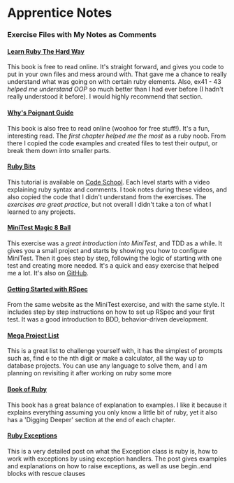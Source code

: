 # Apprentice Notes
### Exercise Files with My Notes as Comments

#### [Learn Ruby The Hard Way](https://learnrubythehardway.org/book/)
This book is free to read online. It's straight forward, and gives you code to put in your own files and mess around with. That gave me a chance to really understand what was going on with certain ruby elements. Also, ex41 - 43  _helped me understand OOP_ so much better than I had ever before (I hadn't really understood it before). I would highly recommend that section.

#### [Why's Poignant Guide](https://poignant.guide/)
This book is also free to read online (woohoo for free stuff!). It's a fun, interesting read. The _first chapter helped me the most_ as a ruby noob. From there I copied the code examples and created files to test their output, or break them down into smaller parts.

#### [Ruby Bits](https://www.codeschool.com/courses/ruby-bits)
This tutorial is available on [Code School](https://www.codeschool.com). Each level starts with a video explaining ruby syntax and comments. I took notes during these videos, and also copied the code that I didn't understand from the exercises. The _exercises are great practice_, but not overall I didn't take a ton of what I learned to any projects.

#### [MiniTest Magic 8 Ball](https://semaphoreci.com/community/tutorials/getting-started-with-minitest)
This exercise was a _great introduction into MiniTest_, and TDD as a while. It gives you a small project and starts by showing you how to configure MiniTest. Then it goes step by step, following the logic of starting with one test and creating more needed. It's a quick and easy exercise that helped me a lot. It's also on [GitHub](https://github.com/fteem/minitest-intro).

#### [Getting Started with RSpec](https://semaphoreci.com/community/tutorials/getting-started-with-rspec)

From the same website as the MiniTest exercise, and with the same style. It includes step by step instructions on how to set up RSpec and your first test. It was a good introduction to BDD, behavior-driven development.

#### [Mega Project List](https://github.com/karan/Projects)

This is a great list to challenge yourself with, it has the simplest of prompts such as, find e to the nth digit or make a calculator, all the way up to database projects. You can use any language to solve them, and I am planning on revisiting it after working on ruby some more

#### [Book of Ruby](https://www.amazon.com/Book-Ruby-Hands-Guide-Adventurous/dp/1593272944)

This book has a great balance of explanation to examples. I like it because it explains everything assuming you only know a little bit of ruby, yet it also has a 'Digging Deeper' section at the end of each chapter.

#### [Ruby Exceptions](http://rubylearning.com/satishtalim/ruby_exceptions.html)

This is a very detailed post on what the Exception class is ruby is, how to work with exceptions by using exception handlers. The post gives examples and explanations on how to raise exceptions, as well as use begin..end blocks with rescue clauses
